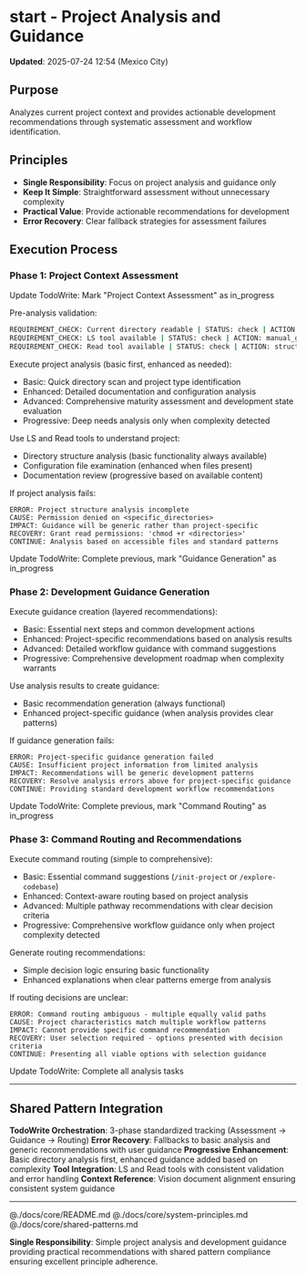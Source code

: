 # start - Project Analysis and Guidance

**Updated**: 2025-07-24 12:54 (Mexico City)

## Purpose

Analyzes current project context and provides actionable development recommendations through systematic assessment and workflow identification.

## Principles

- **Single Responsibility**: Focus on project analysis and guidance only
- **Keep It Simple**: Straightforward assessment without unnecessary complexity
- **Practical Value**: Provide actionable recommendations for development
- **Error Recovery**: Clear fallback strategies for assessment failures

## Execution Process

### Phase 1: Project Context Assessment
Update TodoWrite: Mark "Project Context Assessment" as in_progress

Pre-analysis validation:
```bash
REQUIREMENT_CHECK: Current directory readable | STATUS: check | ACTION: scope_to_minimal
REQUIREMENT_CHECK: LS tool available | STATUS: check | ACTION: manual_guidance_mode  
REQUIREMENT_CHECK: Read tool available | STATUS: check | ACTION: structure_only_mode
```

Execute project analysis (basic first, enhanced as needed):
- Basic: Quick directory scan and project type identification
- Enhanced: Detailed documentation and configuration analysis
- Advanced: Comprehensive maturity assessment and development state evaluation
- Progressive: Deep needs analysis only when complexity detected

Use LS and Read tools to understand project:
- Directory structure analysis (basic functionality always available)
- Configuration file examination (enhanced when files present)
- Documentation review (progressive based on available content)

If project analysis fails:
```
ERROR: Project structure analysis incomplete
CAUSE: Permission denied on <specific_directories>
IMPACT: Guidance will be generic rather than project-specific
RECOVERY: Grant read permissions: 'chmod +r <directories>'
CONTINUE: Analysis based on accessible files and standard patterns
```

Update TodoWrite: Complete previous, mark "Guidance Generation" as in_progress

### Phase 2: Development Guidance Generation
Execute guidance creation (layered recommendations):
- Basic: Essential next steps and common development actions
- Enhanced: Project-specific recommendations based on analysis results
- Advanced: Detailed workflow guidance with command suggestions
- Progressive: Comprehensive development roadmap when complexity warrants

Use analysis results to create guidance:
- Basic recommendation generation (always functional)
- Enhanced project-specific guidance (when analysis provides clear patterns)

If guidance generation fails:
```
ERROR: Project-specific guidance generation failed
CAUSE: Insufficient project information from limited analysis
IMPACT: Recommendations will be generic development patterns
RECOVERY: Resolve analysis errors above for project-specific guidance
CONTINUE: Providing standard development workflow recommendations
```

Update TodoWrite: Complete previous, mark "Command Routing" as in_progress

### Phase 3: Command Routing and Recommendations
Execute command routing (simple to comprehensive):
- Basic: Essential command suggestions (`/init-project` or `/explore-codebase`)
- Enhanced: Context-aware routing based on project analysis
- Advanced: Multiple pathway recommendations with clear decision criteria
- Progressive: Comprehensive workflow guidance only when project complexity detected

Generate routing recommendations:
- Simple decision logic ensuring basic functionality
- Enhanced explanations when clear patterns emerge from analysis

If routing decisions are unclear:
```
ERROR: Command routing ambiguous - multiple equally valid paths
CAUSE: Project characteristics match multiple workflow patterns
IMPACT: Cannot provide specific command recommendation
RECOVERY: User selection required - options presented with decision criteria
CONTINUE: Presenting all viable options with selection guidance
```

Update TodoWrite: Complete all analysis tasks


---

## Shared Pattern Integration

**TodoWrite Orchestration**: 3-phase standardized tracking (Assessment → Guidance → Routing)
**Error Recovery**: Fallbacks to basic analysis and generic recommendations with user guidance
**Progressive Enhancement**: Basic directory analysis first, enhanced guidance added based on complexity
**Tool Integration**: LS and Read tools with consistent validation and error handling
**Context Reference**: Vision document alignment ensuring consistent system guidance

---

@./docs/core/README.md
@./docs/core/system-principles.md
@./docs/core/shared-patterns.md

**Single Responsibility**: Simple project analysis and development guidance providing practical recommendations with shared pattern compliance ensuring excellent principle adherence.